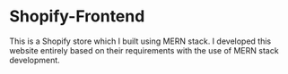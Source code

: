 # Shopify-Frontend
This is a Shopify store which I built using MERN stack.
I developed this website entirely based on their requirements with the use of MERN stack development.
